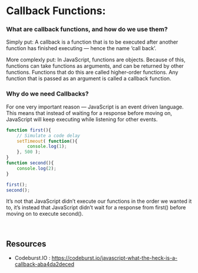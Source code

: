 # Callback Functions:

### What are callback functions, and how do we use them?

Simply put: A callback is a function that is to be executed after another function has finished executing — hence the name ‘call back’.

More complexly put: In JavaScript, functions are objects. Because of this, functions can take functions as arguments, and can be returned by other functions. Functions that do this are called higher-order functions. Any function that is passed as an argument is called a callback function.


### Why do we need Callbacks?

For one very important reason — JavaScript is an event driven language. This means that instead of waiting for a response before moving on, JavaScript will keep executing while listening for other events.

```javascript
function first(){
    // Simulate a code delay
    setTimeout( function(){
        console.log(1);
    }, 500 );
}
function second(){
    console.log(2);
}

first();
second();

```

It’s not that JavaScript didn’t execute our functions in the order we wanted it to, it’s instead that JavaScript didn’t wait for a response from first() before moving on to execute second().


&nbsp;


## Resources


* Codeburst.IO : https://codeburst.io/javascript-what-the-heck-is-a-callback-aba4da2deced
